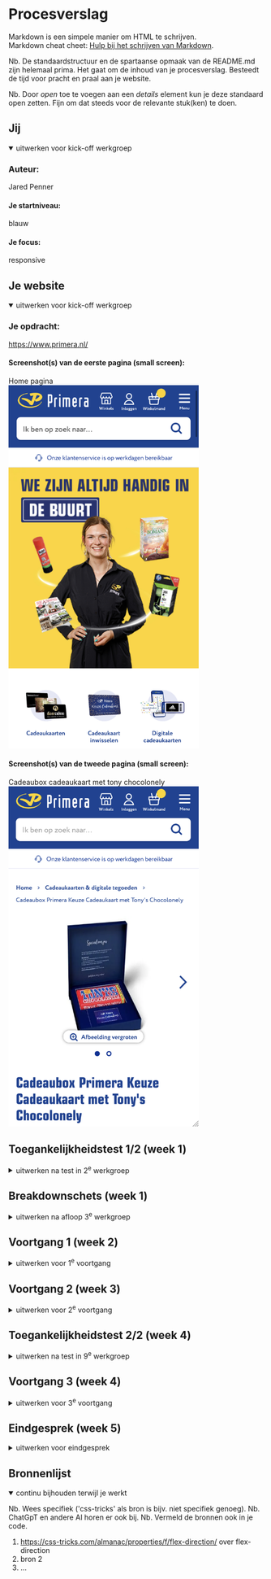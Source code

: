 # Procesverslag
Markdown is een simpele manier om HTML te schrijven.  
Markdown cheat cheet: [Hulp bij het schrijven van Markdown](https://github.com/adam-p/markdown-here/wiki/Markdown-Cheatsheet).

Nb. De standaardstructuur en de spartaanse opmaak van de README.md zijn helemaal prima. Het gaat om de inhoud van je procesverslag. Besteedt de tijd voor pracht en praal aan je website.

Nb. Door *open* toe te voegen aan een *details* element kun je deze standaard open zetten. Fijn om dat steeds voor de relevante stuk(ken) te doen.





## Jij

<details open>
  <summary>uitwerken voor kick-off werkgroep</summary>

  ### Auteur:
  Jared Penner

  #### Je startniveau:
  blauw

  #### Je focus:
  responsive
 
</details>





## Je website

<details open>
  <summary>uitwerken voor kick-off werkgroep</summary>

  ### Je opdracht:
  https://www.primera.nl/

  #### Screenshot(s) van de eerste pagina (small screen): 
  Home pagina <br>
  <img src="readme-images/primera_home.jpeg" width="375px" alt="De homepagna van de Primera website.">

  #### Screenshot(s) van de tweede pagina (small screen):
  Cadeaubox cadeaukaart met tony chocolonely <br>
  <img src="readme-images/primera_product.png" width="375px" alt="Productpagina van Tony Chocolonly cadeaubox.">
 
</details>



## Toegankelijkheidstest 1/2 (week 1)

<details>
  <summary>uitwerken na test in 2<sup>e</sup> werkgroep</summary>

  ### Bevindingen
  Lijst met je bevindingen die in de test naar voren kwamen:

  * De HTML code heeft veel errors.
  * De lijsten in de code zijn niet correct.
  * De buttons worden aangesproken met een span.
  * Support geen dark mode.
  * Kan de text grootte niet aanpassen.
  * De inlog knop wordt door de screenreeder niet erkend.

  <a href="readme-images/wcag_check_primera.pdf">Ingevulde WCAG checklist over de site van Primera.</a>

</details>



## Breakdownschets (week 1)

<details>
  <summary>uitwerken na afloop 3<sup>e</sup> werkgroep</summary>

  ### de hele pagina: 
  <img src="readme-images/breakdown/breakdownschets_home.jpg" width="375px" alt="breakdown van de hele pagina">

  ### de header: 
  <img src="readme-images/breakdown/breakdownschets_home_header.jpg" width="375px" alt="breakdown van de header van de pagina">

  ### de main: 
  <img src="readme-images/breakdown/breakdownschets_home_main_1.jpg" width="375px" alt="breakdown van het eerste deel van de main"><br>
  <img src="readme-images/breakdown/breakdownschets_home_main_2.jpg" width="375px" alt="breakdown van het tweede deel van de main">

  ### de footer: 
  <img src="readme-images/breakdown/breakdownschets_home_footer.jpg" width="375px" alt="breakdown van de footer van de pagina">

  ### dynamisch deel (bijv menu): <!-- deze nog doen --> 
  <img src="readme-images/dummy-plaatje.jpg" width="375px" alt="breakdown van een dynamisch deel">

  ### wellicht nog een dynamisch deel (bijv filter): 
  <img src="readme-images/dummy-plaatje.jpg" width="375px" alt="breakdown van nog een dynamisch deel">

</details>





## Voortgang 1 (week 2)

<details>
  <summary>uitwerken voor 1<sup>e</sup> voortgang</summary>

  ### Stand van zaken
  hier dit ging goed & dit was lastig (neem ook screenshots op van delen van je website en code)

  De content van de website in html zetten ging goed met behulp van de breakdown schets. De opdrachten waren handig 
  om kennis weer een beetje op te halen. Verder heb ik de opdrachten opgeslagen zodat ik het later weer kan gebruiken.
  Nu ik alle content heb ben ik van boven naar beneden bezig met het stijlen van de pagina.

  Het ophalen van de afbeeldingen uit de Primera website lukte niet. De afbeeldingen stonden binnen de before en dan in de css maar kunnen nu wel opgehaald worden. Verder had ik nog wat vragen over de transities. Dit kan veelal met css opgelost worden. Het secondaire menu kan met translate verwijderen en verschijnen.

  <img src="readme-images/ophalen_afbeeldingen.png" alt="screenshot van een geïnspecteerde afbeelding op de site van Primera">


  ### Agenda voor meeting
  samen met je groepje opstellen

  | Jared                                                           | student 2          | student 3    | student 4        |
  | ---                                                             | ---                | ---          | ---              |
  | Kan een afbeelding in een form?                                 | ...                | ...          |                  |
  | Kan ik het doorklikken in het menu ook met een transitie doen?  | ...                | ...          | ...              |
  | Hoe kan ik deze afbeeldingen van de site halen?                 | ...                | ...          | ...              |


  ### Verslag van meeting
  hier na afloop snel de uitkomsten van de meeting vastleggen

  - De readme is goed ingevuld
  - De code ziet er netjes uit
  - Je kan een afbeelding zeker in de form zetten
  - Net zoals je het menu laat verschijnen kan je ook een secundair menu verschijnen en verwijderen
  - De afbeeldingen staan binnen een before en in de css, hieruit kan je ze halen
  - Ik ben goed op weg

</details>





## Voortgang 2 (week 3)

<details>
  <summary>uitwerken voor 2<sup>e</sup> voortgang</summary>

  ### Stand van zaken
  hier dit ging goed & dit was lastig (neem ook screenshots op van delen van je website en code)


  ### Agenda voor meeting
  samen met je groepje opstellen

  | student 1      | student 2          | student 3    | student 4        |
  | ---            | ---                | ---          | ---              |
  | dit bespreken  | en dit             | en ik dit    | en dan ik dat    |
  | en dat ook nog | dit als er tijd is | nog een punt | dit wil ik zeker |
  | ...            | ...                | ...          | ...              |


  ### Verslag van meeting
  hier na afloop snel de uitkomsten van de meeting vastleggen

  - punt 1
  - punt 2
  - nog een punt
- ...

</details>





## Toegankelijkheidstest 2/2 (week 4)

<details>
  <summary>uitwerken na test in 9<sup>e</sup> werkgroep</summary>

  ### Bevindingen
  Lijst met je bevindingen die in de test naar voren kwamen (geef ook aan wat er verbeterd is):

</details>





## Voortgang 3 (week 4)

<details>
  <summary>uitwerken voor 3<sup>e</sup> voortgang</summary>

  ### Stand van zaken
  hier dit ging goed & dit was lastig (neem ook screenshots op van delen van je website en code)


  ### Agenda voor meeting
  samen met je groepje opstellen

  | student 1      | student 2          | student 3    | student 4        |
  | ---            | ---                | ---          | ---              |
  | dit bespreken  | en dit             | en ik dit    | en dan ik dat    |
  | en dat ook nog | dit als er tijd is | nog een punt | dit wil ik zeker |
  | ...            | ...                | ...          | ...              |


  ### Verslag van meeting
  hier na afloop snel de uitkomsten van de meeting vastleggen

  - punt 1
  - punt 2
  - nog een punt
  - ...

</details>





## Eindgesprek (week 5)

<details>
  <summary>uitwerken voor eindgesprek</summary>

  ### Je uitkomst - karakteristiek screenshots:
  <img src="readme-images/dummy-plaatje.jpg" width="375px" alt="uitomst opdracht 1">


  ### Dit ging goed/Heb ik geleerd: 
  Korte omschrijving met plaatjes

  <img src="readme-images/dummy-plaatje.jpg" width="375px" alt="top">


  ### Dit was lastig/Is niet gelukt:
  Korte omschrijving met plaatjes

  <img src="readme-images/dummy-plaatje.jpg" width="375px" alt="bummer">
</details>





## Bronnenlijst

<details open>
  <summary>continu bijhouden terwijl je werkt</summary>

  Nb. Wees specifiek ('css-tricks' als bron is bijv. niet specifiek genoeg). 
  Nb. ChatGpT en andere AI horen er ook bij.
  Nb. Vermeld de bronnen ook in je code.

  1. https://css-tricks.com/almanac/properties/f/flex-direction/ over flex-direction
  2. bron 2
  3. ...

</details>